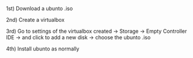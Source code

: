 1st) Download a ubunto .iso

2nd) Create a virtualbox

3rd) Go to settings of the virtualbox created -> Storage -> Empty Controller IDE -> and click to 
add a new disk -> choose the ubunto .iso

4th) Install ubunto as normally
